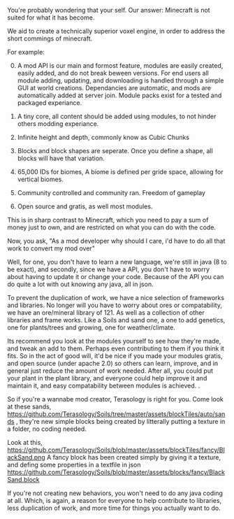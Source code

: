 You're probably wondering that your self. Our answer: Minecraft is not suited  for what it has become. 

We aid to create a technically superior voxel engine, in order to address the short commings of minecraft.

For example:

0. A mod API is our main and formost feature, modules are easily created, easily added, and do not break beween versions. For end users all module adding, updating, and downloading is handled through a simple GUI at world creations. Dependancies are automatic, and mods are automatically added at server join. Module packs exist for a tested and packaged experiance.

0. A tiny core, all content should be added using modules, to not hinder others modding experiance.

0. Infinite height and depth, commonly know as Cubic Chunks

0. Blocks and block shapes are seperate. Once you define a shape, all blocks will have that variation. 

0. 65,000 IDs for biomes, A biome is defined per gride space, allowing for vertical biomes.

0. Community controlled and community ran. Freedom of gameplay

0. Open source and gratis, as well most modules. 


This is in sharp contrast to Minecraft, which you need to pay a sum of money just to own, and are restricted on what you can do with the code. 







Now, you ask, "As a mod developer why should I care, i'd have to do all that work to convert my mod over" 

Well, for one, you don't have to learn a new language, we're still in java (8 to be exact), and secondly, since we have a API, you don't have to worry about having to update it or change your code. Because of the API you can do quite a lot with out knowing any java, all in json. 

To prevent the duplication of work, we have a nice selection of frameworks and libraries. No longer will you have to worry about ores or compatability, we have an ore/mineral library of 121. As well as a collection of other libraries and frame works. Like a Soils and sand one, a one to add genetics, one for plants/trees and growing, one for weather/climate. 

Its recommend you look at the modules yourself to see how they're made, and tweak an add to them. Perhaps even contributing to them if you think it fits. So in the act of good will, it'd be nice if you made your modules gratis, and open source (under apache 2.0) so others can learn, improve, and in general just reduce the amount of work needed. After all, you could put your plant in the plant library, and everyone could help improve it and maintain it, and easy compatability between modules is achieved. . 

So if you're a wannabe mod creator, Terasology is right for you. Come look at these sands, https://github.com/Terasology/Soils/tree/master/assets/blockTiles/auto/sands , they're new simple blocks being created by litterally putting a texture in a folder, no coding needed. 

Look at this, https://github.com/Terasology/Soils/blob/master/assets/blockTiles/fancy/BlackSand.png A fancy block has been created simply by giving it a texture, and defing some properties in a textfile in json https://github.com/Terasology/Soils/blob/master/assets/blocks/fancy/BlackSand.block 


If you're not creating new behaviors, you won't need to do any java coding at all. Which, is again, a reason for everyone to help contribute to libraries, less duplication of work, and more time for things  you actually want to do. 